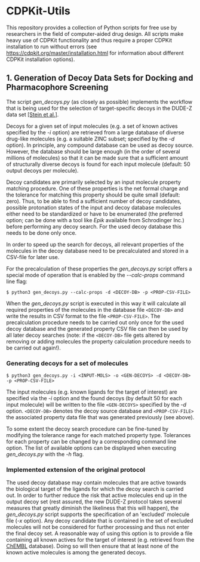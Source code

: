 # CDPKit-Utils

This repository provides a collection of Python scripts for free use by researchers in the field of computer-aided drug design.
All scripts make heavy use of CDPKit functionality and thus require a proper CDPKit installation to run without errors
(see https://cdpkit.org/master/installation.html for information about different CDPKit installation options).

## 1. Generation of Decoy Data Sets for Docking and Pharmacophore Screening

The script *gen_decoys.py* (as closely as possible) implements the workflow that is being used for the selection of target-specific decoys
in the DUDE-Z data set [[Stein et al.]](https://pubs.acs.org/doi/abs/10.1021/acs.jcim.0c00598).

Decoys for a given set of input molecules (e.g. a set of known actives specified by the *-i* option) are retrieved from a large 
database of diverse drug-like molecules (e.g. a suitable ZINC subset; specified by the *-d* option). In principle, any compound database can
be used as decoy source. However, the database should be large enough (in the order of several millions of molecules) so that it can be made
sure that a sufficient amount of structurally diverse decoys is found for each input molecule (default: 50 output decoys per molecule).

Decoy candidates are primarily selected by an input molecule property matching procedure. One of these properties is the net formal charge and the
tolerance for matching this property should be quite small (default: zero). Thus, to be able to find a sufficient number of decoy candidates,
possible protonation states of the input and decoy database molecules either need to be standardized or have to be enumerated (the preferred option;
can be done with a tool like *Epik* available from Schrodinger Inc.) before performing any decoy search. For the used decoy database this needs to be
done only once.

In order to speed up the search for decoys, all relevant properties of the molecules in the decoy database need to be precalculated
and stored in a CSV-file for later use.

For the precalculation of these properties the *gen_decoys.py* script offers a special mode of operation that is enabled by
the *--calc-props* command line flag:

```console
$ python3 gen_decoys.py --calc-props -d <DECOY-DB> -p <PROP-CSV-FILE>
```

When the *gen_decoys.py* script is executed in this way it will calculate all required properties of the molecules in the database file `<DECOY-DB>`
and write the results in CSV format to the file `<PROP-CSV-FILE>`. The precalculation procedure needs to be carried out
only once for the used decoy database and the generated property CSV file can then be used by all later decoy searches (note:
if the `<DECOY-DB>` file gets altered by removing or adding molecules the property calculation procedure needs to be carried out
again!).

### Generating decoys for a set of molecules

```console
$ python3 gen_decoys.py -i <INPUT-MOLS> -o <GEN-DECOYS> -d <DECOY-DB> -p <PROP-CSV-FILE>
```

The input molecules (e.g. known ligands for the target of interest) are specified via the *-i* option and the found decoys (by default 50
for each input molecule) will be written to the file `<GEN-DECOYS>` specified by the *-d* option. `<DECOY-DB>` denotes the decoy source database
and `<PROP-CSV-FILE>` the associated property data file that was generated previously (see above).

To some extent the decoy search procedure can be fine-tuned by modifying the tolerance range for each matched property type. Tolerances
for each property can be changed by a corresponding command line option. The list of available options can be displayed when executing *gen_decoys.py*
with the *-h* flag.

### Implemented extension of the original protocol

The used decoy database may contain molecules that are active towards the biological target of the ligands for which the decoy search is carried out.
In order to further reduce the risk that active molecules end up in the output decoy set (rest assured, the new DUDE-Z protocol takes several measures
that greatly diminish the likeliness that this will happen), the *gen_decoys.py* script supports the specification of an 'excluded' molecule file
(*-x* option). Any decoy candidate that is contained in the set of excluded molecules will not be considered for further processing and thus not enter the
final decoy set. A reasonable way of using this option is to provide a file containing all known actives for the target of interest (e.g. retrieved
from the [ChEMBL](https://www.ebi.ac.uk/chembl/) database). Doing so will then ensure that at least none of the known active molecules is among the generated decoys.
